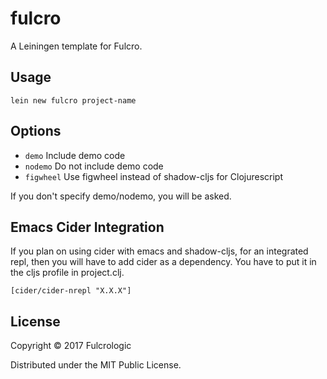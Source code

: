 # fulcro

A Leiningen template for Fulcro.

## Usage

```
lein new fulcro project-name
```

## Options

- `demo` Include demo code
- `nodemo` Do not include demo code
- `figwheel` Use figwheel instead of shadow-cljs for Clojurescript

If you don't specify demo/nodemo, you will be asked.

## Emacs Cider Integration

If you plan on using cider with emacs and shadow-cljs, for an integrated repl, then you will have to add cider as a dependency. You have to put it in the cljs profile in project.clj.

```
[cider/cider-nrepl "X.X.X"]
```

## License

Copyright © 2017 Fulcrologic

Distributed under the MIT Public License.
